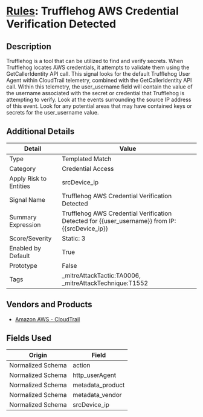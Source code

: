 # [Rules](README.md): Trufflehog AWS Credential Verification Detected

## Description
Trufflehog is a tool that can be utilized to find and verify secrets. When Trufflehog locates AWS credentials, it attempts to validate them using the GetCallerIdentity API call. This signal looks for the default Trufflehog User Agent within CloudTrail telemetry, combined with the GetCallerIdentity API call. Within this telemetry, the user_username field will contain the value of the username associated with the secret or credential that Trufflehog is attempting to verify. Look at the events surrounding the source IP address of this event. Look for any potential areas that may have contained keys or secrets for the user_username value.

## Additional Details
|Detail|Value|
|----|----|
|Type|Templated Match|
|Category|Credential Access|
|Apply Risk to Entities|srcDevice_ip|
|Signal Name|Trufflehog AWS Credential Verification Detected|
|Summary Expression|Trufflehog AWS Credential Verification Detected for {{user_username}}  from IP: {{srcDevice_ip}}|
|Score/Severity|Static: 3|
|Enabled by Default|True|
|Prototype|False|
|Tags|_mitreAttackTactic:TA0006, _mitreAttackTechnique:T1552|
## Vendors and Products
- [Amazon AWS - CloudTrail](../products/033624b0-218e-4dcb-b93f-0f1fb1806c56.md)


## Fields Used

|Origin|Field|
|----|----|
|Normalized Schema|action|
|Normalized Schema|http_userAgent|
|Normalized Schema|metadata_product|
|Normalized Schema|metadata_vendor|
|Normalized Schema|srcDevice_ip|


